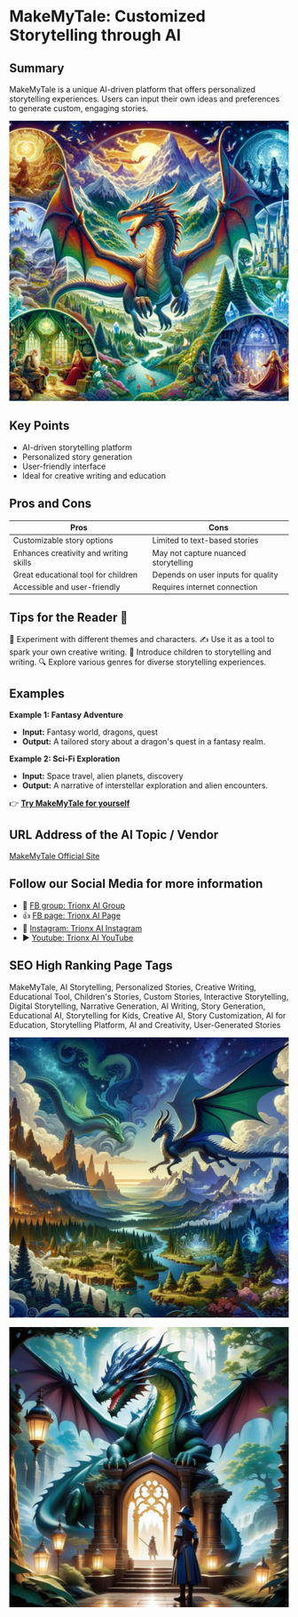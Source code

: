 
# MakeMyTale: Customized Storytelling through AI

## Summary
MakeMyTale is a unique AI-driven platform that offers personalized storytelling experiences. Users can input their own ideas and preferences to generate custom, engaging stories.

![Alt text](<fantasy dragon.webp>)

## Key Points
- AI-driven storytelling platform
- Personalized story generation
- User-friendly interface
- Ideal for creative writing and education

## Pros and Cons

| Pros                                      | Cons                                 |
|-------------------------------------------|--------------------------------------|
| Customizable story options                | Limited to text-based stories        |
| Enhances creativity and writing skills    | May not capture nuanced storytelling |
| Great educational tool for children       | Depends on user inputs for quality   |
| Accessible and user-friendly              | Requires internet connection        |

## Tips for the Reader 📖
🌟 Experiment with different themes and characters.
✍️ Use it as a tool to spark your own creative writing.
👶 Introduce children to storytelling and writing.
🔍 Explore various genres for diverse storytelling experiences.

## Examples

**Example 1: Fantasy Adventure**
- **Input:** Fantasy world, dragons, quest
- **Output:** A tailored story about a dragon's quest in a fantasy realm.

**Example 2: Sci-Fi Exploration**
- **Input:** Space travel, alien planets, discovery
- **Output:** A narrative of interstellar exploration and alien encounters.

👉 [**Try MakeMyTale for yourself**](https://makemytale.com/)

## URL Address of the AI Topic / Vendor
[MakeMyTale Official Site](https://makemytale.com/)

## Follow our Social Media for more information
- 📘 <a href="https://www.facebook.com/groups/trionxai" target="_blank">FB group: Trionx AI Group</a>
- 👍 <a href="https://www.facebook.com/ai.trionxai" target="_blank">FB page: Trionx AI Page</a>
- 📸 <a href="https://www.instagram.com/trionxai/" target="_blank">Instagram: Trionx AI Instagram</a>
- ▶️ <a href="https://www.youtube.com/@robotdocs/" target="_blank">Youtube: Trionx AI YouTube</a>


## SEO High Ranking Page Tags
MakeMyTale, AI Storytelling, Personalized Stories, Creative Writing, Educational Tool, Children's Stories, Custom Stories, Interactive Storytelling, Digital Storytelling, Narrative Generation, AI Writing, Story Generation, Educational AI, Storytelling for Kids, Creative AI, Story Customization, AI for Education, Storytelling Platform, AI and Creativity, User-Generated Stories

![Alt text](makemytale.webp)


![Alt text](maketaleplay.webp)